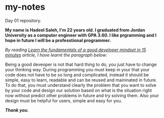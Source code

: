 # my-notes
Day 01 repository.

**My name is Hadeel Saleh, I'm 22 years old. I graduated from Jordan University as a computer engineer with GPA 3.60. I like prgramming and I hope in future I will be a professtional programmer.**

*By reading [Learn the fundamentals of a good developer mindset in 15 minutes](https://www.freecodecamp.org/news/learn-the-fundamentals-of-a-good-developer-mindset-in-15-minutes-81321ab8a682/) article, I have learnt the paragraph below:*

Being a good deveoper is not that hard thing to do, you just have to change your thinking way. During programming you must keep in your that your code does not have to be so long and complicated, instead it should be simple, easy to learn, readable and can be reused and maininated in future. To do that, you must understand clearly the problem that you want to solve by your code and design our solution based on what is the situation right now without predict other problems in future and try solving them. Also your design must be helpful for users, simple and easy for you.  

***Thank you.***
